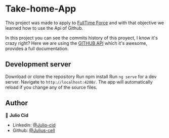 # Take-home-App

This project was made to apply to [FullTime Force](https://fulltimeforce.com/) and with that objective we learned how to use the Api of Github.

In this project you can see the commits history of this proyect, I know it's crazy right? 
Here we are using the [GITHUB API](https://developer.github.com/v3) which it's awesome, provides a full documentation.

## Development server

Download or clone the repository
Run npm install
Run `ng serve` for a dev server. Navigate to `http://localhost:4200/`. The app will automatically reload if you change any of the source files.

## Author

👤 **Julio Cid**

- Linkedin: [@Julio-cid](https://www.linkedin.com/in/julio-cid-beroiza/)
- Github: [@Julius-cell](https://github.com/Julius-cell)
